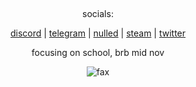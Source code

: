 <p align="center">  
  <img src="https://cdn.discordapp.com/attachments/631162287968747550/762808835546808360/line.gif" alt="fax" width="1000" height="1">
</p>
<p align="center">
    socials:
<p align="center"> 
    <a href="https://discord.com/users/343735638085861377">discord</a>
    |
    <a href="https://t.me/purelxw">telegram</a>
    |
    <a href="https://www.nulled.to/user/2485701-">nulled</a>
    |
    <a href="https://steamcommunity.com/id/Purelxw">steam</a>
    |
    <a href="https://twitter.com/purelxw">twitter</a>
</p>

<p align="center">
    focusing on school, brb mid nov
  
<p align="center">  
  <img src="https://media.discordapp.net/attachments/631162287968747550/732760491742461972/unknown.png?width=319&height=67" alt="fax">
</p>

<p align="center">  
  <img src="https://cdn.discordapp.com/attachments/631162287968747550/762808835546808360/line.gif" alt="fax" width="1000" height="1">
</p>
